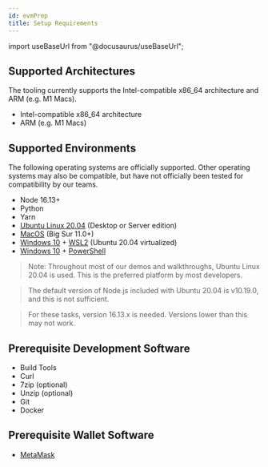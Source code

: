 ```yaml
---
id: evmPrep
title: Setup Requirements
---
```

import useBaseUrl from "@docusaurus/useBaseUrl";

## Supported Architectures

The tooling currently supports the Intel-compatible x86\_64 architecture and ARM (e.g. M1 Macs).

<div class="task-wrapper">

- Intel-compatible x86\_64 architecture
- ARM (e.g. M1 Macs)

</div>

## Supported Environments

The following operating systems are officially supported. Other operating systems may also be compatible, but have not officially been tested for compatibility by our teams.

<div class="task-wrapper">

* Node 16.13+
* Python
* Yarn
* [Ubuntu Linux 20.04](https://ubuntu.com) (Desktop or Server edition)
* [MacOS](https://www.apple.com/macos/) (Big Sur 11.0+)
* [Windows 10](https://www.microsoft.com/en-us/windows) + [WSL2](https://docs.microsoft.com/en-us/windows/wsl/about) (Ubuntu 20.04 virtualized)
* [Windows 10](https://www.microsoft.com/en-us/windows) + [PowerShell](https://docs.microsoft.com/en-us/powershell/scripting/overview)

</div>

> Note: Throughout most of our demos and walkthroughs, Ubuntu Linux 20.04 is used. This is the preferred platform by most developers.

> The default version of Node.js included with Ubuntu 20.04 is v10.19.0, and this is not sufficient.

> For these tasks, version 16.13.x is needed. Versions lower than this may not work. 
> 
## Prerequisite Development Software

* Build Tools
* Curl
* 7zip (optional)
* Unzip (optional)
* Git
* Docker

## Prerequisite Wallet Software

* [MetaMask](https://metamask.io/download.html)
